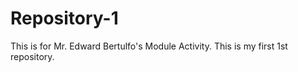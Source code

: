 # Repository-1
This is for Mr. Edward Bertulfo's Module Activity. This is my first 1st repository.

